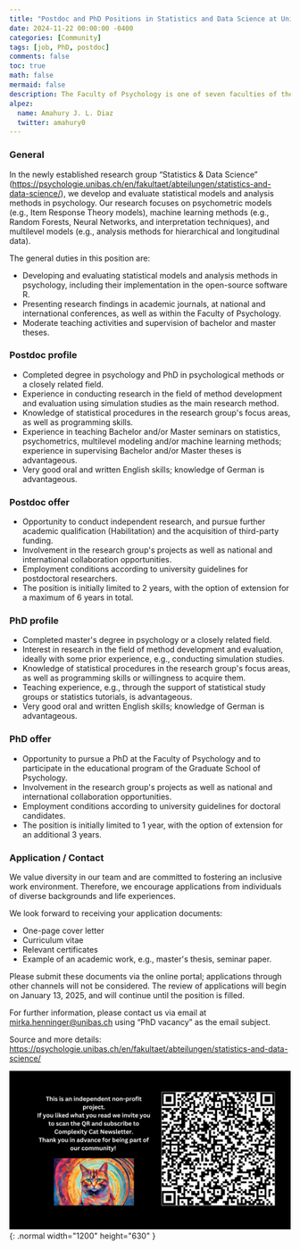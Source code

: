 ```yaml
---
title: "Postdoc and PhD Positions in Statistics and Data Science at University of Basel"
date: 2024-11-22 00:00:00 -0400
categories: [Community]
tags: [job, PhD, postdoc]
comments: false
toc: true
math: false
mermaid: false
description: The Faculty of Psychology is one of seven faculties of the oldest university in Switzerland. With our core focus on Society & Choice and Health & Interventions, we are successful both nationally and internationally in our research and study programs.
alpez:
  name: Amahury J. L. Diaz
  twitter: amahury0
---
```

### General 
In the newly established research group “Statistics & Data Science” (https://psychologie.unibas.ch/en/fakultaet/abteilungen/statistics-and-data-science/), we develop and evaluate statistical models and analysis methods in psychology. Our research focuses on psychometric models (e.g., Item Response Theory models), machine learning methods (e.g., Random Forests, Neural Networks, and interpretation techniques), and multilevel models (e.g., analysis methods for hierarchical and longitudinal data).

The general duties in this position are:
- Developing and evaluating statistical models and analysis methods in psychology, including their implementation in the open-source software R.
- Presenting research findings in academic journals, at national and international conferences, as well as within the Faculty of Psychology.
- Moderate teaching activities and supervision of bachelor and master theses.

### Postdoc profile 
- Completed degree in psychology and PhD in psychological methods or a closely related field.
- Experience in conducting research in the field of method development and evaluation using simulation studies as the main research method.
- Knowledge of statistical procedures in the research group's focus areas, as well as programming skills.
- Experience in teaching Bachelor and/or Master seminars on statistics, psychometrics, multilevel modeling and/or machine learning methods; experience in supervising Bachelor and/or Master theses is advantageous.
- Very good oral and written English skills; knowledge of German is advantageous.

### Postdoc offer
- Opportunity to conduct independent research, and pursue further academic qualification (Habilitation) and the acquisition of third-party funding.
- Involvement in the research group's projects as well as national and international collaboration opportunities.
- Employment conditions according to university guidelines for postdoctoral researchers.
- The position is initially limited to 2 years, with the option of extension for a maximum of 6 years in total. 

### PhD profile
- Completed master's degree in psychology or a closely related field.
- Interest in research in the field of method development and evaluation, ideally with some prior experience, e.g., conducting simulation studies.
- Knowledge of statistical procedures in the research group's focus areas, as well as programming skills or willingness to acquire them.
- Teaching experience, e.g., through the support of statistical study groups or statistics tutorials, is advantageous.
- Very good oral and written English skills; knowledge of German is advantageous.

### PhD offer
- Opportunity to pursue a PhD at the Faculty of Psychology and to participate in the educational program of the Graduate School of Psychology.
- Involvement in the research group's projects as well as national and international collaboration opportunities.
- Employment conditions according to university guidelines for doctoral candidates.
- The position is initially limited to 1 year, with the option of extension for an additional 3 years.

### Application / Contact
We value diversity in our team and are committed to fostering an inclusive work environment. Therefore, we encourage applications from individuals of diverse backgrounds and life experiences.

We look forward to receiving your application documents:
- One-page cover letter
- Curriculum vitae
- Relevant certificates
- Example of an academic work, e.g., master's thesis, seminar paper.

Please submit these documents via the online portal; applications through other channels will not be considered. The review of applications will begin on January 13, 2025, and will continue until the position is filled.

For further information, please contact us via email at mirka.henninger@unibas.ch using “PhD vacancy” as the email subject.

Source and more details: https://psychologie.unibas.ch/en/fakultaet/abteilungen/statistics-and-data-science/

![Desktop View](/assets/img/fix/complexity-cat-newsletter.png){: .normal width="1200" height="630" }

